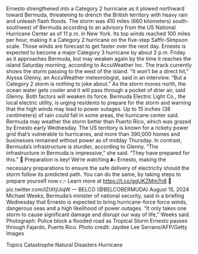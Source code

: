 Ernesto strengthened into a Category 2 hurricane as it plowed northward toward Bermuda, threatening to drench the British territory with heavy rain and unleash flash floods.
The storm was 410 miles (660 kilometers) south-southwest of Bermuda according to an advisory from the US National Hurricane Center as of 11 p.m. in New York. Its top winds reached 100 miles per hour, making it a Category 2 hurricane on the five-step Saffir-Simpson scale.
Those winds are forecast to get faster over the next day. Ernesto is expected to become a major Category 3 hurricane by about 2 p.m. Friday as it approaches Bermuda, but may weaken again by the time it reaches the island Saturday morning, according to AccuWeather Inc. The track currently shows the storm passing to the west of the island.
“It won’t be a direct hit,” Alyssa Glenny, an AccuWeather meteorologist, said in an interview. “But a Category 2 storm is nothing to joke about.”
As the storm moves north, the ocean water gets cooler and it will pass through a pocket of drier air, said Glenny. Both factors will weaken its force.
Bermuda Electric Light Co., the local electric utility, is urging residents to prepare for the storm and warning that the high winds may lead to power outages. Up to 15 inches (38 centimeters) of rain could fall in some areas, the hurricane center said.
Bermuda may weather the storm better than Puerto Rico, which was grazed by Ernesto early Wednesday. The US territory is known for a rickety power grid that’s vulnerable to hurricanes, and more than 390,000 homes and businesses remained without power as of midday Thursday. In contrast, Bermuda’s infrastructure is sturdier, according to Glenny.
“The infrastructure in Bermuda is impressive,” she said. “They have prepared for this.”
🔑 Preparation is key! We’re watching 🌬️ Ernesto, making the necessary preparations to ensure the safe delivery of electricity should the storm follow its predicted path. You can do the same, by taking steps to prepare yourself now
👉 Learn more at https://t.co/ggUKZMm7n8 💨 pic.twitter.com/lZtXtjUiqW
— BELCO (@BELCOBERMUDA) August 15, 2024
Michael Weeks, Bermuda’s minister of national security, said in a briefing Wednesday that Ernesto is expected to bring hurricane-force force winds, dangerous seas and a high likelihood of power outages.
“It only takes one storm to cause significant damage and disrupt our way of life,” Weeks said.
Photograph: Police block a flooded road as Tropical Storm Ernesto passes through Fajardo, Puerto Rico. Photo credit: Jaydee Lee Serrano/AFP/Getty Images

Topics
Catastrophe
Natural Disasters
Hurricane
